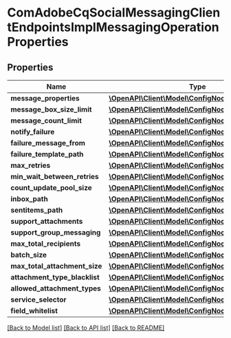 # ComAdobeCqSocialMessagingClientEndpointsImplMessagingOperationProperties

## Properties
Name | Type | Description | Notes
------------ | ------------- | ------------- | -------------
**message_properties** | [**\OpenAPI\Client\Model\ConfigNodePropertyArray**](ConfigNodePropertyArray.md) |  | [optional] 
**message_box_size_limit** | [**\OpenAPI\Client\Model\ConfigNodePropertyInteger**](ConfigNodePropertyInteger.md) |  | [optional] 
**message_count_limit** | [**\OpenAPI\Client\Model\ConfigNodePropertyInteger**](ConfigNodePropertyInteger.md) |  | [optional] 
**notify_failure** | [**\OpenAPI\Client\Model\ConfigNodePropertyBoolean**](ConfigNodePropertyBoolean.md) |  | [optional] 
**failure_message_from** | [**\OpenAPI\Client\Model\ConfigNodePropertyString**](ConfigNodePropertyString.md) |  | [optional] 
**failure_template_path** | [**\OpenAPI\Client\Model\ConfigNodePropertyString**](ConfigNodePropertyString.md) |  | [optional] 
**max_retries** | [**\OpenAPI\Client\Model\ConfigNodePropertyInteger**](ConfigNodePropertyInteger.md) |  | [optional] 
**min_wait_between_retries** | [**\OpenAPI\Client\Model\ConfigNodePropertyInteger**](ConfigNodePropertyInteger.md) |  | [optional] 
**count_update_pool_size** | [**\OpenAPI\Client\Model\ConfigNodePropertyInteger**](ConfigNodePropertyInteger.md) |  | [optional] 
**inbox_path** | [**\OpenAPI\Client\Model\ConfigNodePropertyString**](ConfigNodePropertyString.md) |  | [optional] 
**sentitems_path** | [**\OpenAPI\Client\Model\ConfigNodePropertyString**](ConfigNodePropertyString.md) |  | [optional] 
**support_attachments** | [**\OpenAPI\Client\Model\ConfigNodePropertyBoolean**](ConfigNodePropertyBoolean.md) |  | [optional] 
**support_group_messaging** | [**\OpenAPI\Client\Model\ConfigNodePropertyBoolean**](ConfigNodePropertyBoolean.md) |  | [optional] 
**max_total_recipients** | [**\OpenAPI\Client\Model\ConfigNodePropertyInteger**](ConfigNodePropertyInteger.md) |  | [optional] 
**batch_size** | [**\OpenAPI\Client\Model\ConfigNodePropertyInteger**](ConfigNodePropertyInteger.md) |  | [optional] 
**max_total_attachment_size** | [**\OpenAPI\Client\Model\ConfigNodePropertyInteger**](ConfigNodePropertyInteger.md) |  | [optional] 
**attachment_type_blacklist** | [**\OpenAPI\Client\Model\ConfigNodePropertyArray**](ConfigNodePropertyArray.md) |  | [optional] 
**allowed_attachment_types** | [**\OpenAPI\Client\Model\ConfigNodePropertyArray**](ConfigNodePropertyArray.md) |  | [optional] 
**service_selector** | [**\OpenAPI\Client\Model\ConfigNodePropertyString**](ConfigNodePropertyString.md) |  | [optional] 
**field_whitelist** | [**\OpenAPI\Client\Model\ConfigNodePropertyArray**](ConfigNodePropertyArray.md) |  | [optional] 

[[Back to Model list]](../README.md#documentation-for-models) [[Back to API list]](../README.md#documentation-for-api-endpoints) [[Back to README]](../README.md)


